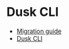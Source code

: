 # Dusk CLI

- [Migration guide](https://developers.dusk.gg/docs/rune-to-dusk)
- [Dusk CLI](https://github.com/dusk-gg/dusk/packages/dusk-cli)